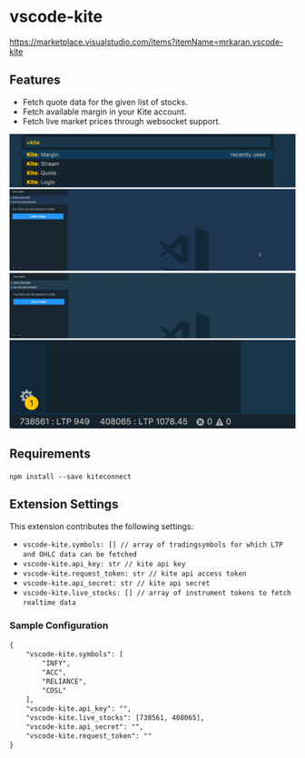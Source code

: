 # vscode-kite

https://marketplace.visualstudio.com/items?itemName=mrkaran.vscode-kite

## Features

* Fetch quote data for the given list of stocks.
* Fetch available margin in your Kite account.
* Fetch live market prices through websocket support.


![Commands](images/commands.png "Available Commands")
![OHLC](images/quote.gif "Quote data for the instrument")
![Commands](images/margin.gif "Margin available")
![Stream](images/stream.png "Realtime stock prices")

## Requirements

`npm install --save kiteconnect`

## Extension Settings

This extension contributes the following settings:

* `vscode-kite.symbols: [] // array of tradingsymbols for which LTP and OHLC data can be fetched`
* `vscode-kite.api_key: str // kite api key`
* `vscode-kite.request_token: str // kite api access token`
* `vscode-kite.api_secret: str // kite api secret`
* `vscode-kite.live_stocks: [] // array of instrument tokens to fetch realtime data`

### Sample Configuration

```
{
    "vscode-kite.symbols": [
        "INFY",
        "ACC",
        "RELIANCE",
        "CDSL"
    ],
    "vscode-kite.api_key": "",
    "vscode-kite.live_stocks": [738561, 408065],
    "vscode-kite.api_secret": "",
    "vscode-kite.request_token": ""
}
```

